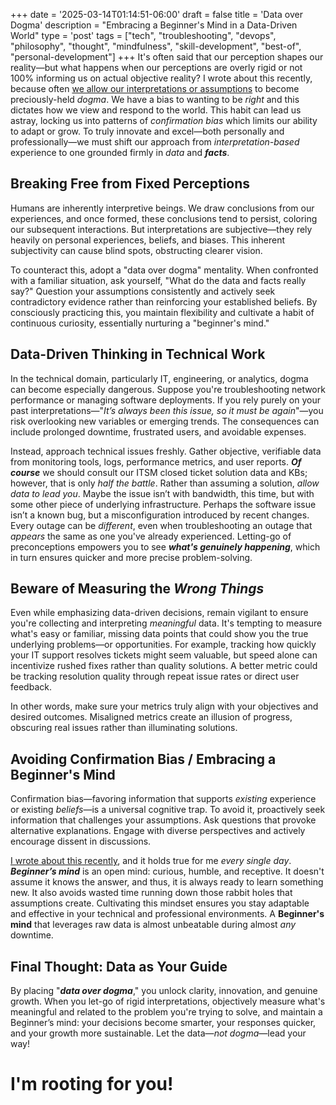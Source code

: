 +++
date = '2025-03-14T01:14:51-06:00'
draft = false
title = 'Data over Dogma'
description = "Embracing a Beginner's Mind in a Data-Driven World"
type = 'post'
tags = ["tech", "troubleshooting", "devops", "philosophy", "thought", "mindfulness", "skill-development", "best-of", "personal-development"]
+++
It's often said that our perception shapes our reality—but what happens when our perceptions are overly rigid or not 100% informing us on actual objective reality? I wrote about this recently, because often [we allow our interpretations or assumptions](https://julianwest.me/Blog/the-map-is-not-the-territory/) to become preciously-held *dogma*.  We have a bias to wanting to be *right* and this dictates how we view and respond to the world. This habit can lead us astray, locking us into patterns of *confirmation bias* which limits our ability to adapt or grow. To truly innovate and excel—both personally and professionally—we must shift our approach from *interpretation-based* experience to one grounded firmly in *data* and ***facts***.

## Breaking Free from Fixed Perceptions

Humans are inherently interpretive beings. We draw conclusions from our experiences, and once formed, these conclusions tend to persist, coloring our subsequent interactions. But interpretations are subjective—they rely heavily on personal experiences, beliefs, and biases. This inherent subjectivity can cause blind spots, obstructing clearer vision.

To counteract this, adopt a "data over dogma" mentality. When confronted with a familiar situation, ask yourself, "What do the data and facts really say?" Question your assumptions consistently and actively seek contradictory evidence rather than reinforcing your established beliefs. By consciously practicing this, you maintain flexibility and cultivate a habit of continuous curiosity, essentially nurturing a "beginner's mind."

## Data-Driven Thinking in Technical Work

In the technical domain, particularly IT, engineering, or analytics, dogma can become especially dangerous. Suppose you're troubleshooting network performance or managing software deployments. If you rely purely on your past interpretations—"*It’s always been this issue, so it must be again*"—you risk overlooking new variables or emerging trends. The consequences can include prolonged downtime, frustrated users, and avoidable expenses.

Instead, approach technical issues freshly. Gather objective, verifiable data from monitoring tools, logs, performance metrics, and user reports. ***Of course*** we should consult our ITSM closed ticket solution data and KBs; however, that is only *half the battle*.  Rather than assuming a solution, *allow data to lead you*.  Maybe the issue isn’t with bandwidth, this time, but with some other piece of underlying infrastructure. Perhaps the software issue isn’t a known bug, but a misconfiguration introduced by recent changes. Every outage can be *different*, even when troubleshooting an outage that *appears* the same as one you've already experienced.  Letting-go of preconceptions empowers you to see ***what's genuinely happening***, which in turn ensures quicker and more precise problem-solving.

## Beware of Measuring the *Wrong Things*

Even while emphasizing data-driven decisions, remain vigilant to ensure you're collecting and interpreting *meaningful* data. It's tempting to measure what's easy or familiar, missing data points that could show you the true underlying problems—or opportunities. For example, tracking how quickly your IT support resolves tickets might seem valuable, but speed alone can incentivize rushed fixes rather than quality solutions. A better metric could be tracking resolution quality through repeat issue rates or direct user feedback.

In other words, make sure your metrics truly align with your objectives and desired outcomes. Misaligned metrics create an illusion of progress, obscuring real issues rather than illuminating solutions.

## Avoiding Confirmation Bias / Embracing a Beginner's Mind

Confirmation bias—favoring information that supports *existing* experience or existing *beliefs*—is a universal cognitive trap. To avoid it, proactively seek information that challenges your assumptions. Ask questions that provoke alternative explanations. Engage with diverse perspectives and actively encourage dissent in discussions.

[I wrote about this recently](https://julianwest.me/Blog/i-already-know/), and it holds true for me *every single day*. ***Beginner’s mind*** is an open mind: curious, humble, and receptive. It doesn't assume it knows the answer, and thus, it is always ready to learn something new. It also avoids wasted time running down those rabbit holes that assumptions create.  Cultivating this mindset ensures you stay adaptable and effective in your technical and professional environments.  A **Beginner's mind** that leverages raw data is almost unbeatable during almost *any* downtime.

## Final Thought: Data as Your Guide

By placing "***data over dogma***," you unlock clarity, innovation, and genuine growth. When you let-go of rigid interpretations, objectively measure what's meaningful and related to the problem you're trying to solve, and maintain a Beginner’s mind: your decisions become smarter, your responses quicker, and your growth more sustainable. Let the data—*not dogma*—lead your way!  

# I'm rooting for you!

